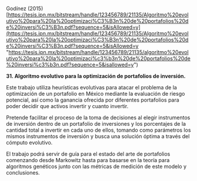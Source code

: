 Godínez (2015) [https://tesis.ipn.mx/bitstream/handle/123456789/21135/Algoritmo%20evolutivo%20para%20la%20optimizaci%C3%B3n%20de%20portafolios%20de%20inversi%C3%B3n.pdf?sequence=5&isAllowed=y](https://tesis.ipn.mx/bitstream/handle/123456789/21135/Algoritmo%20evolutivo%20para%20la%20optimizaci%C3%B3n%20de%20portafolios%20de%20inversi%C3%B3n.pdf?sequence=5&isAllowed=y "https://tesis.ipn.mx/bitstream/handle/123456789/21135/algoritmo%20evolutivo%20para%20la%20optimizaci%c3%b3n%20de%20portafolios%20de%20inversi%c3%b3n.pdf?sequence=5&isallowed=y")

**31. Algoritmo evolutivo para la optimización de portafolios de inversión.**

Este trabajo utiliza heurísticas evolutivas para atacar el problema de la optimización de un portafolio en México mediante la evaluación de riesgo potencial, así como la ganancia ofrecida por diferentes portafolios para poder decidir que activos invertir y cuanto invertir.

Pretende facilitar el proceso de la toma de decisiones al elegir instrumentos de inversión dentro de un portafolio de inversiones y los porcentajes de la cantidad total a invertir en cada uno de ellos, tomando como parámetros los mismos instrumentos de inversión y busca una solución óptima a través del cómputo evolutivo.

El trabajo podrá servir de guía para el estado del arte de portafolios comenzando desde Markowitz hasta para basarse en la teoría para algoritmos genéticos junto con las métricas de medición de este modelo y conclusiones.
